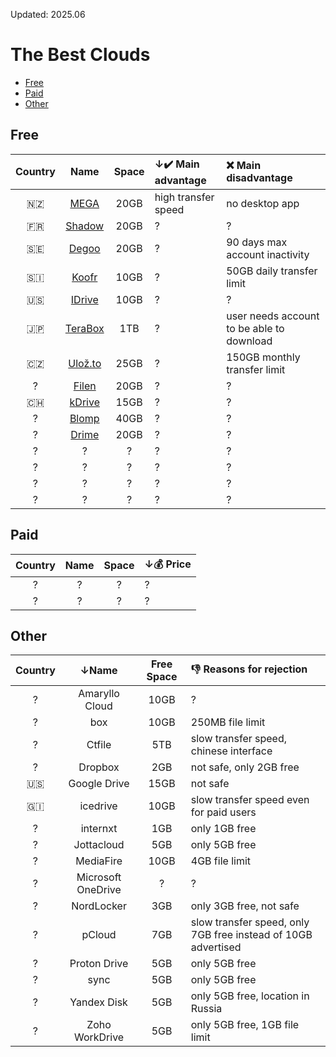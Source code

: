 Updated: 2025.06
# The Best Clouds
- [Free](#free)
- [Paid](#paid)
- [Other](#other)

## Free
| Country | Name | Space | ↓✔️ Main advantage | ❌ Main disadvantage |
| :-----: | :--: | :---: | :----------------- | :------------------- |
| 🇳🇿 | [MEGA](https://mega.nz/) | 20GB | high transfer speed | no desktop app |
| 🇫🇷 | [Shadow](https://shadow.tech/gb/drive/offers/) | 20GB | ? | ? |
| 🇸🇪 | [Degoo](https://degoo.com/) | 20GB | ? | 90 days max account inactivity |
| 🇸🇮 | [Koofr](https://koofr.eu/) | 10GB | ? | 50GB daily transfer limit |
| 🇺🇸 | [IDrive](https://www.idrive.com/pricing) | 10GB | ? | ? | 
| 🇯🇵 | [TeraBox](https://www.terabox.com/main) | 1TB | ? | user needs account to be able to download | 
| 🇨🇿 | [Ulož.to](https://uloz.to/) | 25GB | ? | 150GB monthly transfer limit | 
| ? | [Filen](https://filen.io/) | 20GB | ? | ? | 
| 🇨🇭 | [kDrive](https://www.infomaniak.com/en/free-cloud) | 15GB | ? | ? | 
| ? | [Blomp](https://blomp.com/) | 40GB | ? | ? | 
| ? | [Drime](https://drime.cloud/) | 20GB | ? | ? | 
| ? | ? | ? | ? | ? | 
| ? | ? | ? | ? | ? | 
| ? | ? | ? | ? | ? | 
| ? | ? | ? | ? | ? | 

## Paid
| Country | Name | Space | ↓💰 Price |
| :-----: | :--: | :---: | :------- |
| ? | ? | ? | ? | 
| ? | ? | ? | ? | 

## Other
| Country | ↓Name | Free Space | 👎 Reasons for rejection |
| :-----: | :--: | :--------: | :----------------------- |
| ? | Amaryllo Cloud | 10GB | ? | 
| ? | box | 10GB | 250MB file limit | 
| ? | Ctfile | 5TB | slow transfer speed, chinese interface | 
| ? | Dropbox | 2GB | not safe, only 2GB free | 
| 🇺🇸 | Google Drive | 15GB | not safe | 
| 🇬🇮 | icedrive | 10GB | slow transfer speed even for paid users | 
| ? | internxt | 1GB | only 1GB free | 
| ? | Jottacloud | 5GB | only 5GB free | 
| ? | MediaFire | 10GB | 4GB file limit | 
| ? | Microsoft OneDrive | ? | ? | 
| ? | NordLocker | 3GB | only 3GB free, not safe | 
| ? | pCloud | 7GB | slow transfer speed, only 7GB free instead of 10GB advertised | 
| ? | Proton Drive | 5GB | only 5GB free | 
| ? | sync | 5GB | only 5GB free | 
| ? | Yandex Disk | 5GB | only 5GB free, location in Russia | 
| ? | Zoho WorkDrive | 5GB | only 5GB free, 1GB file limit | 
